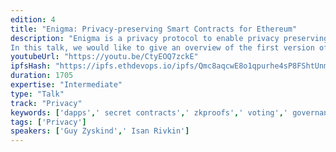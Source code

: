 ```yaml
---
edition: 4
title: "Enigma: Privacy-preserving Smart Contracts for Ethereum"
description: "Enigma is a privacy protocol to enable privacy preserving smart contracts on Ethereum. Enigma utilizes secret contracts - smart contracts that let you use private and sensitive data in decentralized applications. Enigma is building a network for privacy preserving computations. Nodes in the Enigma network that execute secret contracts never see the data that is used in their computations.
In this talk, we would like to give an overview of the first version of Enigma network, which is currently on testnet, and present the roadmap with specific focus on privacy preserving cryptographic methods including Multiparty Computation (MPC) and Zero Knowledge Proofs. Computing over private data is considered one of the “holy grails” of computer science. With secret contracts, Enigma focuses on building blocks for the Ethereum network, such as voting / governance and auctions, in the short term. Longer term, Enigma enables applications on Ethereum that work with sensitive user data to compete with centralized solutions such as Uber. Enigma can also harden the privacy and resiliency of popular solutions like on-chain voting and sealed-bid auctions. Without privacy, applications and users must turn to centralized solutions or accept severe trade-offs."
youtubeUrl: "https://youtu.be/CtyEOQ7zckE"
ipfsHash: "https://ipfs.ethdevops.io/ipfs/Qmc8aqcwE8o1qpurhe4sP8FShtUnmAuWosbNXuV98PkihQ?filename=Enigma_-_Privacy-preserving_Smart_Contracts_for_Ethereum_by_Guy_Zyskind_Isan_Rivkin_Devcon4-CtyEOQ7zckE.mp4"
duration: 1705
expertise: "Intermediate"
type: "Talk"
track: "Privacy"
keywords: ['dapps',' secret contracts',' zkproofs',' voting',' governance',' auctions']
tags: ['Privacy']
speakers: ['Guy Zyskind',' Isan Rivkin']
---
```

